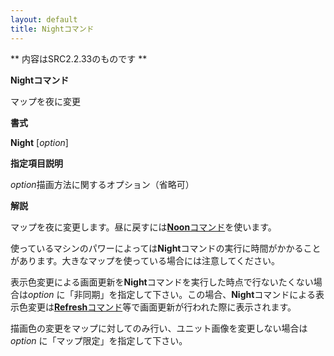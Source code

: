 ```yaml
---
layout: default
title: Nightコマンド
---
```

** 内容はSRC2.2.33のものです **

**Nightコマンド**

マップを夜に変更

**書式**

**Night** [*option*]

**指定項目説明**

*option*描画方法に関するオプション（省略可）

**解説**

マップを夜に変更します。昼に戻すには[**Noon**コマンド](Noonコマンド.md)を使います。

使っているマシンのパワーによっては**Night**コマンドの実行に時間がかかることがあります。大きなマップを使っている場合には注意してください。

表示色変更による画面更新を**Night**コマンドを実行した時点で行ないたくない場合は*option* に「非同期」を指定して下さい。この場合、**Night**コマンドによる表示色変更は[**Refresh**コマンド](Refreshコマンド.md)等で画面更新が行われた際に表示されます。

描画色の変更をマップに対してのみ行い、ユニット画像を変更しない場合は*option* に「マップ限定」を指定して下さい。
